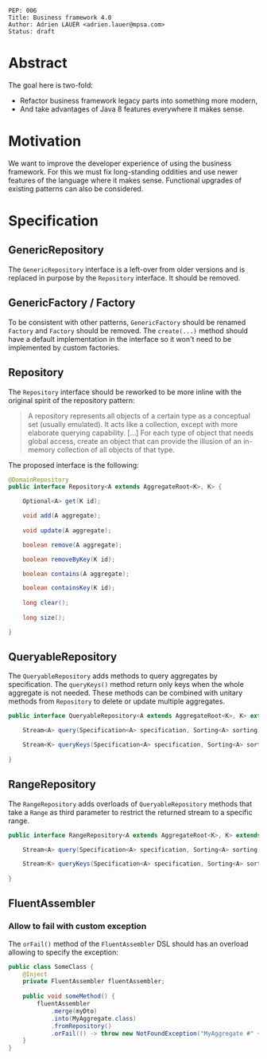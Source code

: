     PEP: 006
    Title: Business framework 4.0
    Author: Adrien LAUER <adrien.lauer@mpsa.com>  
    Status: draft  

# Abstract

The goal here is two-fold:
* Refactor business framework legacy parts into something more modern,
* And take advantages of Java 8 features everywhere it makes sense.

# Motivation

We want to improve the developer experience of using the business framework. For this we must fix long-standing oddities and use newer features of the language where it makes sense. Functional upgrades of existing patterns can also be considered.

# Specification

## GenericRepository

The `GenericRepository` interface is a left-over from older versions and is replaced in purpose by the `Repository` interface. 
It should be removed.

## GenericFactory / Factory

To be consistent with other patterns, `GenericFactory` should be renamed `Factory` and `Factory` should be removed. The `create(...)` method should have a default implementation in the interface so it won't need to be implemented by custom factories.

## Repository

The `Repository` interface should be reworked to be more inline with the original spirit of the repository pattern:

> A repository represents all objects of a certain type as a conceptual set (usually emulated). It acts like a collection, except with more elaborate querying capability. […] For each type of object that needs global access, create an object that can provide the illusion of an in-memory collection of all objects of that type.

The proposed interface is the following:

```java
@DomainRepository
public interface Repository<A extends AggregateRoot<K>, K> {

    Optional<A> get(K id);

    void add(A aggregate);
    
    void update(A aggregate);

    boolean remove(A aggregate);

    boolean removeByKey(K id);

    boolean contains(A aggregate);

    boolean containsKey(K id);    
    
    long clear();
    
    long size();

}
```

## QueryableRepository

The `QueryableRepository` adds methods to query aggregates by specification. The `queryKeys()` method return only keys when the whole aggregate is not needed. These methods can be combined with unitary methods from `Repository` to delete or update multiple aggregates. 

```java
public interface QueryableRepository<A extends AggregateRoot<K>, K> extends Repository<A, K> {

    Stream<A> query(Specification<A> specification, Sorting<A> sorting);

    Stream<K> queryKeys(Specification<A> specification, Sorting<A> sorting);
    
}
```

## RangeRepository

The `RangeRepository` adds overloads of `QueryableRepository` methods that take a `Range` as third parameter to restrict the returned stream to a specific range.

```java
public interface RangeRepository<A extends AggregateRoot<K>, K> extends QueryableRepository<A, K> {

    Stream<A> query(Specification<A> specification, Sorting<A> sorting, Range range);

    Stream<K> queryKeys(Specification<A> specification, Sorting<A> sorting, Range range);
    
}
```

## FluentAssembler

### Allow to fail with custom exception

The `orFail()` method of the `FluentAssembler` DSL should has an overload allowing to specify the exception:

```java
public class SomeClass {
    @Inject
    private FluentAssembler fluentAssembler;
    
    public void someMethod() {
        fluentAssembler
            .merge(myDto)
            .into(MyAggregate.class)
            .fromRepository()
            .orFail(() -> throw new NotFoundException("MyAggregate #" + myDto.getId() + " not found");
    }
}
```
